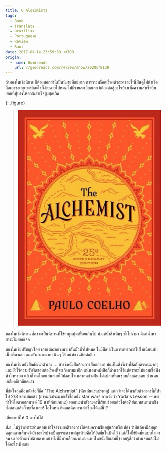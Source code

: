 ```yaml
---
title: O Alquimista
tags:
  - Book
  - Translate
  - Brazilian
  - Portuguese
  - Review
  - Rant
date: 2017-06-14 23:59:59 +0700
origin:
  - name: Goodreads
    url: //goodreads.com/review/show/2029648138
---
```


ถ้ามองในเชิงนิยาย ก็ต้องบอกว่านี่เป็นนิยายที่แย่มาก การวางพล็อตเรื่องตัวละครอะไรนี่มันดูไม่น่าเชื่อถือเอาซะเลย จะทำอะไรก็ง่ายดายไปหมด ไม่มีรายละเอียดเลยว่าต้องต่อสู้อะไรบ้างเพื่อความสำเร็จยิบย่อยที่ปูทางให้ความสำเร็จสูงสุดเกิด

{: .figure}
> ![](/images/book/the-alchemist.jpg)

มองในเชิงนิทาน ก็คงจะเป็นนิทานที่ใช้คำพูดฟุ่มเฟือยเกินไป มัวแต่ย้ำสิ่งเดิมๆ ซ้ำไปซ้ำมา มีแต่น้ำหาสาระไม่ค่อยเจอ

มองในเชิงปรัชญา โอย เอาแต่ละอย่างมายำกันมั่วซั่วไปหมด ไม่มีศิลปะในการแทรกเข้าไปให้เนียนกับเนื้อเรื่องเลย แถมยังเอามาแบบเผินๆ ไร้เสน่ห์ชวนคิดต่ออีก

มองในเชิงหนังสือพัฒนาตัวเอง ... สารที่หนังสือต้องการสื่อออกมา มันเป็นสิ่งงี่เง่าที่ขัดกับตรรกะมากๆ แถมยังไร้ความรับผิดชอบต่อเรื่องที่จะเกิดตามมาอีก แน่นอนหนังสือก็ด่าพวกใช้แต่ตรรกะไม่ยอมเชื่อฟังหัวใจหรอก แล้วก็วาดโลกแสนสวยไว้ปลอบใจเหล่าคนช่างฝัน ไม่แปลกที่คนชอบก็จะชอบเลย ส่วนคนเกลียดก็เกลียดแรง

ที่ขัดใจสุดคือหนังสือก็ชื่อ "The Alchemist" (นักเล่นแร่แปรธาตุ) แต่กว่าจะได้พบกับตัวละครนี้ก็ปาไป 2/3 ของเล่มแล้ว (อารมณ์ประมาณตั้งชื่อหนัง star wars ภาค 5 ว่า Yoda's Lesson -- แต่ว่าให้โยดาออกมาแค่ 10 นาทีก่อนจบนะ) พอแนะนำตัวละครนี้เรียบร้อยแล้วไงต่อ? ยัดบทสนทนาเชิงสั่งสอนแล้วก็จบเรื่องเลย! โอโหหห คิดเทคนิคการเล่าเรื่องได้แค่นี้!?

เสียดายที่ให้ 0 ดาวไม่ได้

ป.ล. ไม่รู้ว่าเพราะอ่านตอนเข้าใจธรรมชาติของการไล่ตามความฝันอยู่แล้วหรือเปล่า ว่ามันต้องมีล้มลุกคลุกคลานสิ้นหวังบ้างอะไรบ้างเป็นธรรมดา แต่สุดท้ายคือให้ยึดมั่นในฝันไว้ (แต่ก็ไม่ใช่ยึดมั่นแบบโง่เง่าจนจะเอาตัวเองไปตายดาบหน้าทั้งที่มีทางเลือกมากมายแบบในหนังสือเล่มนี้) เลยรู้สึกว่าอ่านจบแล้วไม่ได้อะไรเพิ่มเลย
